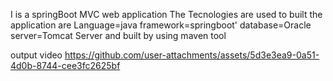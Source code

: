 I is a springBoot MVC web application 
The Tecnologies are used to built the application are 
Language=java
framework=springboot'
database=Oracle
server=Tomcat Server
and built by using maven tool

output video
https://github.com/user-attachments/assets/5d3e3ea9-0a51-4d0b-8744-cee3fc2625bf
